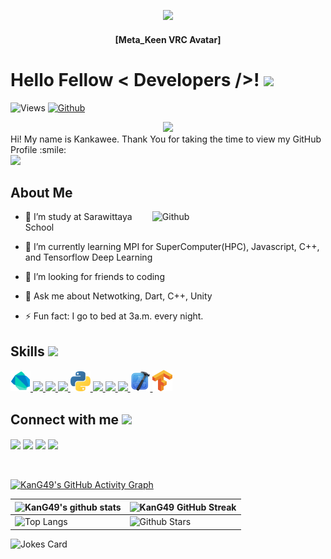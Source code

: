 <p align="center">
    <img width="300" src="https://github.com/kang49/kang49/assets/81503963/eea03294-af3a-4a10-a5c3-aebb2e61c747">

</p>

<h4 align="center">[Meta_Keen VRC Avatar]</h4>

<h1> Hello Fellow < Developers />! <img src = "https://raw.githubusercontent.com/MartinHeinz/MartinHeinz/master/wave.gif" width = 30px> </h1>
<p align='center'>
</p>


![Views](https://komarev.com/ghpvc/?username=kang49&label=Views&color=green&style=flat)
[![Github](https://img.shields.io/github/followers/kang49?label=Follow&style=social)](https://github.com/kang49)
<div style="text-align:center;">
  <a href="https://www.buymeacoffee.com/metakeen"><img src="https://img.buymeacoffee.com/button-api/?text=Buy me a coffee&emoji=&slug=metakeen&button_colour=FFDD00&font_colour=000000&font_family=Cookie&outline_colour=000000&coffee_colour=ffffff" width="200px"/></a>
</div>




<div size='20px'> Hi! My name is Kankawee. Thank You for taking the time to view my GitHub Profile :smile: 
</div>
    
<img src = "https://media4.giphy.com/media/13HgwGsXF0aiGY/giphy.gif" width = 300px>

<h2> About Me </h2>

<img width="55%" align="right" alt="Github" src="https://raw.githubusercontent.com/onimur/.github/master/.resources/git-header.svg" />

- 🔭 I’m study at Sarawittaya School
  
- 🌱 I’m currently learning MPI for SuperComputer(HPC), Javascript, C++, and Tensorflow Deep Learning
  
- 👯 I’m looking for friends to coding
  
- 💬 Ask me about Netwotking, Dart, C++, Unity
  
- ⚡ Fun fact: I go to bed at 3a.m. every night.

<h2> Skills <img src = "https://media2.giphy.com/media/QssGEmpkyEOhBCb7e1/giphy.gif?cid=ecf05e47a0n3gi1bfqntqmob8g9aid1oyj2wr3ds3mg700bl&rid=giphy.gif" width = 32px> </h2>

<a href= 'https://dart.dev' > <img width ='32px' src ='https://raw.githubusercontent.com/kang49/kang49/main/Dart_Icon.png'> </a>
<a href= 'https://reactnative.dev' > <img width ='32px' src ='https://raw.githubusercontent.com/rahulbanerjee26/githubAboutMeGenerator/main/icons/reactjs.svg'> </a>
<a href= 'https://www.javascript.com' > <img width ='32px' src ='https://raw.githubusercontent.com/rahulbanerjee26/githubAboutMeGenerator/main/icons/javascript.svg'> </a>
<a href= 'https://www.typescriptlang.org/' > <img width ='32px' src ='https://static.thinkster.io/topics/ts.png'> </a>
<a href= 'https://www.python.org' > <img width ='32px' src ='https://raw.githubusercontent.com/kang49/kang49/main/Python%20Icon.png'> </a>
<a href= 'https://cplusplus.com' > <img width ='32px' src ='https://raw.githubusercontent.com/rahulbanerjee26/githubAboutMeGenerator/main/icons/cpp.svg'> </a>
<a href= 'https://learn.microsoft.com/en-us/cpp/c-language/?view=msvc-170' > <img width ='32px' src ='https://github.com/kang49/kang49/assets/81503963/87663ad8-72e0-4a6b-911a-16659b1ab983'> </a>
<a href= 'https://developer.android.com' > <img width ='32px' src ='https://raw.githubusercontent.com/rahulbanerjee26/githubAboutMeGenerator/main/icons/android.svg'> </a>
<a href= 'https://developer.apple.com' > <img width ='32px' src ='https://github.com/kang49/kang49/blob/main/Xcode_Icon.PNG'> </a>
<a href= 'https://www.tensorflow.org' > <img width ='32px' src ='https://github.com/kang49/kang49/blob/main/Tensorflow_Icon.png'> </a>


<h2> Connect with me <img src='https://raw.githubusercontent.com/ShahriarShafin/ShahriarShafin/main/Assets/handshake.gif' width="100px"> </h2>
<a href = 'https://www.linkedin.com/in/kankawee-aramrak-2bab53232/'> <img width = '32px' align= 'center' src="https://raw.githubusercontent.com/rahulbanerjee26/githubAboutMeGenerator/main/icons/linked-in-alt.svg"/></a>  
<a href = 'https://www.github.com/kang49'> <img width = '32px' align= 'center' src="https://raw.githubusercontent.com/rahulbanerjee26/githubAboutMeGenerator/main/icons/github.svg"/></a>
<a href = 'https://www.facebook.com/KankaweeG49'> <img width = '32px' align= 'center' src="https://upload.wikimedia.org/wikipedia/commons/thumb/0/05/Facebook_Logo_%282019%29.png/1024px-Facebook_Logo_%282019%29.png"/></a>
<a href = 'https://twitter.com/A_Kankawee'> <img width = '32px' align= 'center' 
src="https://www.edigitalagency.com.au/wp-content/uploads/Twitter-logo-png.png"/></a>
  
<br>
<br>
  <br>
  
[![KanG49's GitHub Activity Graph](https://fabianocouto-activity-graph.vercel.app/graph/?username=kang49&theme=tokyo-night&radius=6&area=true)](https://fabianocouto-activity-graph.vercel.app/graph/?username=kang49&theme=tokyo-night&radius=6&area=true)

| ![KanG49's github stats](https://github-readme-stats.vercel.app/api?username=kang49&show_icons=true&theme=tokyonight) | ![KanG49 GitHub Streak](https://github-readme-streak-stats.herokuapp.com/?user=kang49&theme=tokyonight) |
| --- | --- |
| ![Top Langs](https://github-readme-stats.vercel.app/api/top-langs/?username=kang49&theme=tokyonight) | ![Github Stars](https://github-readme-stats.vercel.app/api?username=kang49&show_icons=true&locale=en&count_private=true&hide_rank=true&custom_title=My%20GitHub%20Stats&disable_animations=true&theme=tokyonight) |

![Jokes Card](https://readme-jokes.vercel.app/api?theme=tokyonight)


<br>
